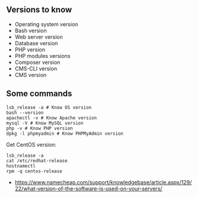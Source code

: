 ## Versions to know

* Operating system version
* Bash version
* Web server version
* Database version
* PHP version
* PHP modules versions
* Composer version
* CMS-CLI version
* CMS version

## Some commands

```shell
lsb_release -a # Know OS version
bash --version
apachectl -v # Know Apache version
mysql -V # Know MySQL version
php -v # Know PHP version
dpkg -l phpmyadmin # Know PHPMyAdmin version
```

Get CentOS version:

```
lsb_release -a
cat /etc/redhat-release
hostnamectl
rpm -q centos-release
```

* https://www.namecheap.com/support/knowledgebase/article.aspx/129/22/what-version-of-the-software-is-used-on-your-servers/
